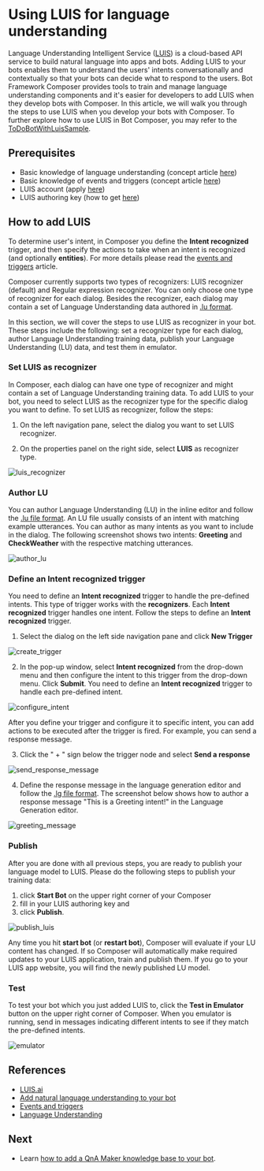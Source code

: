 # Using LUIS for language understanding

Language Understanding Intelligent Service ([LUIS](https://www.luis.ai/home)) is a cloud-based API service to build natural language into apps and bots. Adding LUIS to your bots enables them to understand the users' intents conversationally and contextually so that your bots can decide what to respond to the users. Bot Framework Composer provides tools to train and manage language understanding components and it's easier for developers to add LUIS when they develop bots with Composer. In this article, we will walk you through the steps to use LUIS when you develop your bots with Composer. To further explore how to use LUIS in Bot Composer, you may refer to the [ToDoBotWithLuisSample](https://github.com/microsoft/BotFramework-Composer/tree/master/Composer/packages/server/assets/projects/ToDoBotWithLuisSample).

## Prerequisites

- Basic knowledge of language understanding (concept article [here](./concept-language-understanding.md))
- Basic knowledge of events and triggers (concept article [here](./concept-events-and-triggers.md))
- LUIS account (apply [here](https://www.luis.ai/home))
- LUIS authoring key (how to get [here](https://docs.microsoft.com/en-us/azure/cognitive-services/luis/luis-concept-keys?tabs=V2#programmatic-key))

## How to add LUIS

To determine user's intent, in Composer you define the **Intent recognized** trigger, and then specify the actions to take when an intent is recognized (and optionally **entities**). For more details please read the [events and triggers](./concept-events-and-triggers.md) article.

Composer currently supports two types of recognizers: LUIS recognizer (default) and Regular expression recognizer. You can only choose one type of recognizer for each dialog. Besides the recognizer, each dialog may contain a set of Language Understanding data authored in [.lu format](https://aka.ms/lu-file-format).

In this section, we will cover the steps to use LUIS as recognizer in your bot. These steps include the following: set a recognizer type for each dialog, author Language Understanding training data, publish your Language Understanding (LU) data, and test them in emulator.

### Set LUIS as recognizer

In Composer, each dialog can have one type of recognizer and might contain a set of Language Understanding training data. To add LUIS to your bot, you need to select LUIS as the recognizer type for the specific dialog you want to define. To set LUIS as recognizer, follow the steps:

1. On the left navigation pane, select the dialog you want to set LUIS recognizer.

2. On the properties panel on the right side, select **LUIS** as recognizer type.

![luis_recognizer](./media/tutorial-weatherbot/07/luis-recognizer.png)

### Author LU

You can author Language Understanding (LU) in the inline editor and follow the [.lu file format](https://aka.ms/lu-file-format). An LU file usually consists of an intent with matching example utterances. You can author as many intents as you want to include in the dialog. The following screenshot shows two intents: **Greeting** and **CheckWeather** with the respective matching utterances.

![author_lu](./media/add_luis/author_lu.png)

### Define an **Intent recognized** trigger

You need to define an **Intent recognized** trigger to handle the pre-defined intents. This type of trigger works with the **recognizers**. Each **Intent recognized** trigger handles one intent. Follow the steps to define an **Intent recognized** trigger.

1. Select the dialog on the left side navigation pane and click **New Trigger**

![create_trigger](./media/add_luis/create_trigger.png)

2. In the pop-up window, select **Intent recognized** from the drop-down menu and then configure the intent to this trigger from the drop-down menu. Click **Submit**. You need to define an **Intent recognized** trigger to handle each pre-defined intent.

![configure_intent](./media/add_luis/configure_intent.png)

After you define your trigger and configure it to specific intent, you can add actions to be executed after the trigger is fired. For example, you can send a response message.

3. Click the " + " sign below the trigger node and select **Send a response**

![send_response_message](./media/add_luis/send_response_message.png)

4. Define the response message in the language generation editor and follow the [.lg file format](https://aka.ms/lg-file-format). The screenshot below shows how to author a response message "This is a Greeting intent!" in the Language Generation editor.

![greeting_message](./media/add_luis/greeting_message.png)

### Publish

After you are done with all previous steps, you are ready to publish your language model to LUIS. Please do the following steps to publish your training data:

1. click **Start Bot** on the upper right corner of your Composer
2. fill in your LUIS authoring key and
3. click **Publish**.

![publish_luis](./media/add_luis/publish_luis.png)

Any time you hit **start bot** (or **restart bot**), Composer will evaluate if your LU content has changed. If so Composer will automatically make required updates to your LUIS application, train and publish them. If you go to your LUIS app website, you will find the newly published LU model.

### Test

To test your bot which you just added LUIS to, click the **Test in Emulator** button on the upper right corner of Composer. When you emulator is running, send in messages indicating different intents to see if they match the pre-defined intents.

![emulator](./media/add_luis/emulator.gif)

## References

- [LUIS.ai](https://www.luis.ai/home)
- [Add natural language understanding to your bot](https://docs.microsoft.com/azure/bot-service/bot-builder-howto-v4-luis)
- [Events and triggers](./concept-events-and-triggers.md)
- [Language Understanding](./concept-language-understanding.md)

## Next

- Learn [how to add a QnA Maker knowledge base to your bot](./how-to-add-qna-to-bot.md).
